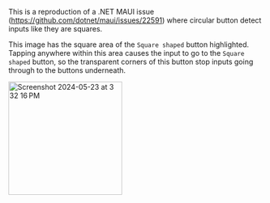This is a reproduction of a .NET MAUI issue (https://github.com/dotnet/maui/issues/22591) where circular button detect inputs like they are squares. 

This image has the square area of the `Square shaped` button highlighted. Tapping anywhere within this area causes the input to go to the `Square shaped` button, so the transparent corners of this button stop inputs going through to the buttons underneath.

<img width="224" alt="Screenshot 2024-05-23 at 3 32 16 PM" src="https://github.com/bastidm/maui_button_corner_issue/assets/169947300/aaadfaf9-477e-4e9e-90d3-f3180561a790">
